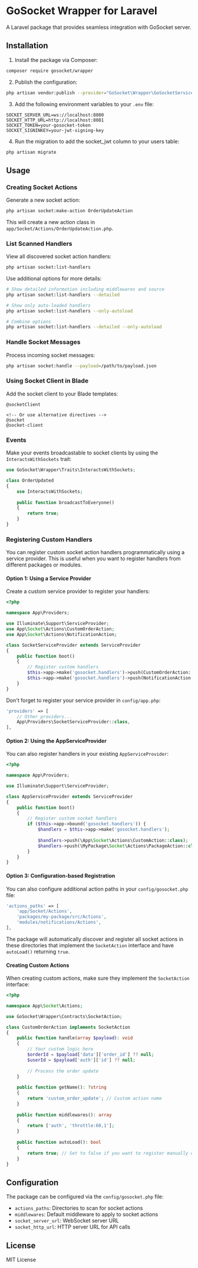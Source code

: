 # GoSocket Wrapper for Laravel

A Laravel package that provides seamless integration with GoSocket server.

## Installation

1. Install the package via Composer:

```bash
composer require gosocket/wrapper
```

2. Publish the configuration:

```bash
php artisan vendor:publish --provider="GoSocket\Wrapper\GoSocketServiceProvider" --tag="config"
```

3. Add the following environment variables to your `.env` file:

```env
SOCKET_SERVER_URL=ws://localhost:8080
SOCKET_HTTP_URL=http://localhost:8081
SOCKET_TOKEN=your-gosocket-token
SOCKET_SIGNINKEY=your-jwt-signing-key
```

4. Run the migration to add the socket_jwt column to your users table:

```bash
php artisan migrate
```

## Usage

### Creating Socket Actions

Generate a new socket action:

```bash
php artisan socket:make-action OrderUpdateAction
```

This will create a new action class in `app/Socket/Actions/OrderUpdateAction.php`.

### List Scanned Handlers

View all discovered socket action handlers:

```bash
php artisan socket:list-handlers
```

Use additional options for more details:

```bash
# Show detailed information including middlewares and source
php artisan socket:list-handlers --detailed

# Show only auto-loaded handlers
php artisan socket:list-handlers --only-autoload

# Combine options
php artisan socket:list-handlers --detailed --only-autoload
```

### Handle Socket Messages

Process incoming socket messages:

```bash
php artisan socket:handle --payload=/path/to/payload.json
```

### Using Socket Client in Blade

Add the socket client to your Blade templates:

```blade
@socketClient

<!-- Or use alternative directives -->
@socket
@socket-client
```

### Events

Make your events broadcastable to socket clients by using the `InteractsWithSockets` trait:

```php
use GoSocket\Wrapper\Traits\InteractsWithSockets;

class OrderUpdated
{
    use InteractsWithSockets;
    
    public function broadcastToEveryone()
    {
        return true;
    }
}
```

### Registering Custom Handlers

You can register custom socket action handlers programmatically using a service provider. This is useful when you want to register handlers from different packages or modules.

#### Option 1: Using a Service Provider

Create a custom service provider to register your handlers:

```php
<?php

namespace App\Providers;

use Illuminate\Support\ServiceProvider;
use App\Socket\Actions\CustomOrderAction;
use App\Socket\Actions\NotificationAction;

class SocketServiceProvider extends ServiceProvider
{
    public function boot()
    {
        // Register custom handlers
        $this->app->make('gosocket.handlers')->push(CustomOrderAction::class);
        $this->app->make('gosocket.handlers')->push(NotificationAction::class);
    }
}
```

Don't forget to register your service provider in `config/app.php`:

```php
'providers' => [
    // Other providers...
    App\Providers\SocketServiceProvider::class,
],
```

#### Option 2: Using the AppServiceProvider

You can also register handlers in your existing `AppServiceProvider`:

```php
<?php

namespace App\Providers;

use Illuminate\Support\ServiceProvider;

class AppServiceProvider extends ServiceProvider
{
    public function boot()
    {
        // Register custom socket handlers
        if ($this->app->bound('gosocket.handlers')) {
            $handlers = $this->app->make('gosocket.handlers');
            
            $handlers->push(\App\Socket\Actions\CustomAction::class);
            $handlers->push(\MyPackage\Socket\Actions\PackageAction::class);
        }
    }
}
```

#### Option 3: Configuration-based Registration

You can also configure additional action paths in your `config/gosocket.php` file:

```php
'actions_paths' => [
    'app/Socket/Actions',
    'packages/my-package/src/Actions',
    'modules/notifications/Actions',
],
```

The package will automatically discover and register all socket actions in these directories that implement the `SocketAction` interface and have `autoLoad()` returning `true`.

#### Creating Custom Actions

When creating custom actions, make sure they implement the `SocketAction` interface:

```php
<?php

namespace App\Socket\Actions;

use GoSocket\Wrapper\Contracts\SocketAction;

class CustomOrderAction implements SocketAction
{
    public function handle(array $payload): void
    {
        // Your custom logic here
        $orderId = $payload['data']['order_id'] ?? null;
        $userId = $payload['auth']['id'] ?? null;
        
        // Process the order update
    }
    
    public function getName(): ?string
    {
        return 'custom_order_update'; // Custom action name
    }
    
    public function middlewares(): array
    {
        return ['auth', 'throttle:60,1'];
    }
    
    public function autoLoad(): bool
    {
        return true; // Set to false if you want to register manually only
    }
}
```

## Configuration

The package can be configured via the `config/gosocket.php` file:

- `actions_paths`: Directories to scan for socket actions
- `middlewares`: Default middleware to apply to socket actions
- `socket_server_url`: WebSocket server URL
- `socket_http_url`: HTTP server URL for API calls

## License

MIT License
